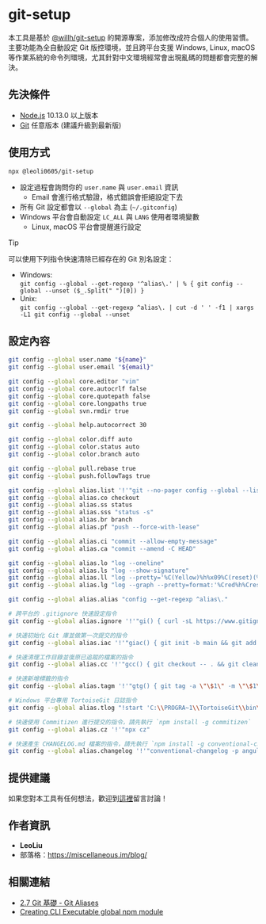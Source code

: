 # git-setup

本工具是基於 [@willh/git-setup](https://www.npmjs.com/package/@willh/git-setup) 的開源專案，添加修改成符合個人的使用習慣。
主要功能為全自動設定 Git 版控環境，並且跨平台支援 Windows, Linux, macOS 等作業系統的命令列環境，尤其針對中文環境經常會出現亂碼的問題都會完整的解決。

## 先決條件

- [Node.js](https://nodejs.org/en/) 10.13.0 以上版本
- [Git](https://git-scm.com/) 任意版本 (建議升級到最新版)

## 使用方式

```sh
npx @leoli0605/git-setup
```

- 設定過程會詢問你的 `user.name` 與 `user.email` 資訊
  - Email 會進行格式驗證，格式錯誤會拒絕設定下去
- 所有 Git 設定都會以 `--global` 為主 (`~/.gitconfig`)
- Windows 平台會自動設定 `LC_ALL` 與 `LANG` 使用者環境變數
  - Linux, macOS 平台會提醒進行設定

> [!TIP]
> 可以使用下列指令快速清除已經存在的 Git 別名設定：<br>
> - Windows:<br>
> `git config --global --get-regexp '^alias\.' | % { git config --global --unset ($_.Split(" ")[0]) }`<br>
> - Unix:<br>
> `git config --global --get-regexp ^alias\. | cut -d ' ' -f1 | xargs -L1 git config --global --unset`

## 設定內容

```sh
git config --global user.name "${name}"
git config --global user.email "${email}"

git config --global core.editor "vim"
git config --global core.autocrlf false
git config --global core.quotepath false
git config --global core.longpaths true
git config --global svn.rmdir true

git config --global help.autocorrect 30

git config --global color.diff auto
git config --global color.status auto
git config --global color.branch auto

git config --global pull.rebase true
git config --global push.followTags true

git config --global alias.list '!'"git --no-pager config --global --list"
git config --global alias.co checkout
git config --global alias.ss status
git config --global alias.sss "status -s"
git config --global alias.br branch
git config --global alias.pf "push --force-with-lease"

git config --global alias.ci "commit --allow-empty-message"
git config --global alias.ca "commit --amend -C HEAD"

git config --global alias.lo "log --oneline"
git config --global alias.ls "log --show-signature"
git config --global alias.ll "log --pretty='%C(Yellow)%h%x09%C(reset)(%ci) %C(Cyan)%an: %C(reset)%s' --date=short"
git config --global alias.lg "log --graph --pretty=format:'%Cred%h%Creset %ad |%C(yellow)%d%Creset %s %Cgreen(%cr)%Creset [%Cgreen%an%Creset]' --abbrev-commit --date=short"

git config --global alias.alias "config --get-regexp ^alias\."

# 跨平台的 .gitignore 快速設定指令
git config --global alias.ignore '!'"gi() { curl -sL https://www.gitignore.io/api/\$@ ;}; gi"

# 快速初始化 Git 庫並做第一次提交的指令
git config --global alias.iac '!'"giac() { git init -b main && git add . && git commit -m 'Initial commit' ;}; giac"

# 快速清理工作目錄並復原已追蹤的檔案的指令
git config --global alias.cc '!'"gcc() { git checkout -- . && git clean -df ;}; gcc"

# 快速新增標籤的指令
git config --global alias.tagm '!'"gtg() { git tag -a \"\$1\" -m \"\$1\" ;}; gtg"

# Windows 平台專用 TortoiseGit 日誌指令
git config --global alias.tlog "!start 'C:\\PROGRA~1\\TortoiseGit\\bin\\TortoiseGitProc.exe' /command:log /path:."

# 快速使用 Commitizen 進行提交的指令，請先執行 `npm install -g commitizen`
git config --global alias.cz '!'"npx cz"

# 快速產生 CHANGELOG.md 檔案的指令，請先執行 `npm install -g conventional-changelog-cli`
git config --global alias.changelog '!'"conventional-changelog -p angular -i CHANGELOG.md -s -r 0"
```

## 提供建議

如果您對本工具有任何想法，歡迎到[這裡](https://github.com/leoliu0605/npm-git-setup/issues)留言討論！

## 作者資訊

- **LeoLiu**
- 部落格：https://miscellaneous.im/blog/

## 相關連結

- [2.7 Git 基礎 - Git Aliases](https://git-scm.com/book/zh-tw/v2/Git-%E5%9F%BA%E7%A4%8E-Git-Aliases)
- [Creating CLI Executable global npm module](https://medium.com/@thatisuday/creating-cli-executable-global-npm-module-5ef734febe32)
